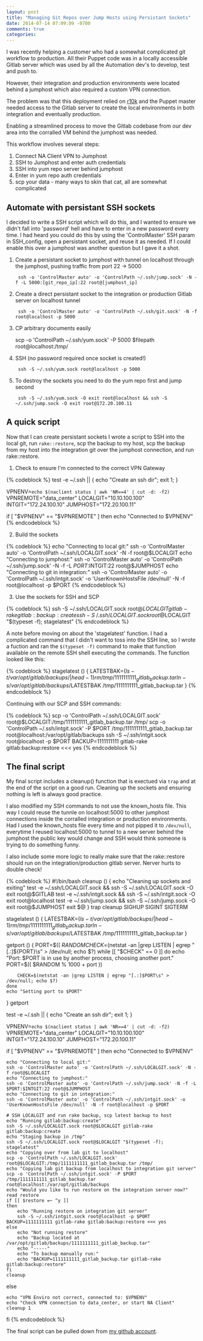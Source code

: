 ```yaml
---
layout: post
title: "Managing Git Repos over Jump Hosts using Persistant Sockets"
date: 2014-07-14 07:09:09 -0700
comments: true
categories: 
---
```

I was recently helping a customer who had a somewhat complicated git workflow to production. All their Puppet code was in a locally accessible Gitlab server which was used by all the Automation dev's to develop, test and push to. 

However, their integration and production environments were located behind a jumphost which also required a custom VPN connection. 

The problem was that this deployment relied on [r10k](https://github.com/adrienthebo/r10k) and the Puppet master needed access to the Gitlab server to create the local environments in both integration and eventually production. 

Enabling a streamlined process to move the Gitlab codebase from our dev area into the corralled VM behind the jumphost was needed. 

This workflow involves several steps:

1. Connect NA Client VPN to Jumphost
2. SSH to Jumphost and enter auth credentials
3. SSH into yum repo server behind jumphost
4. Enter in yum repo auth credentials
5. scp your data - many ways to skin that cat, all are somewhat complicated

## Automate with persistant SSH sockets
I decided to write a SSH script which will do this, and I wanted to ensure we didn't fall into 'password' hell and have to enter in a new password every time. I had heard you could do this by using the 'ControlMaster' SSH param in SSH_config, open a persistant socket, and reuse it as needed. If I could enable this over a jumphost was another question but I gave it a shot. 

1. Create a persistant socket to jumphost with tunnel on localhost through the jumphost, pushing traffic from port 22 -> 5000

        ssh -o 'ControlMaster auto' -o 'ControlPath ~/.ssh/jump.sock' -N -f -L 5000:[git_repo_ip]:22 root@[jumphost_ip]

2. Create a direct persistant socket to the integration or production Gitlab server on localhost tunnel

        ssh -o 'ControlMaster auto' -o 'ControlPath ~/.ssh/git.sock' -N -f root@localhost -p 5000

3. CP arbitrary documents easily

	scp -o 'ControlPath ~/.ssh/yum.sock' -P 5000 $filepath root@localhost:/tmp/

4. SSH (no password required once socket is created!)

        ssh -S ~/.ssh/yum.sock root@localhost -p 5000

5. To destroy the sockets you need to do the yum repo first and jump second

        ssh -S ~/.ssh/yum.sock -O exit root@localhost && ssh -S ~/.ssh/jump.sock -O exit root@172.20.100.11

## A quick script
Now that I can create persistant sockets I wrote a script to SSH into the local git, run ```rake::restore```, scp the backup to my host, scp the backup from my host into the integration git over the jumphost connection, and run rake::restore.

1. Check to ensure I'm connected to the correct VPN Gateway

{% codeblock %}
test -e ~/.ssh || { echo "Create an ssh dir"; exit 1; }

VPNENV=`echo $(naclient status | awk 'NR==4' | cut -d: -f2)`
VPNREMOTE="data_center"
LOCALGIT="10.10.100.100"
INTGIT="172.24.100.10"
JUMPHOST="172.20.100.11"

if [ "$VPNENV" == "$VPNREMOTE" ]
then
  echo "Connected to $VPNENV"
{% endcodeblock %}

2. Build the sockets

{% codeblock %}
echo "Connecting to local git:"
ssh -o 'ControlMaster auto' -o 'ControlPath ~/.ssh/LOCALGIT.sock' -N -f root@$LOCALGIT
echo "Connecting to jumphost:"
ssh -o 'ControlMaster auto' -o 'ControlPath ~/.ssh/jump.sock' -N -f -L $PORT:$INTGIT:22 root@$JUMPHOST
echo "Connecting to git in integration:"
ssh -o 'ControlMaster auto' -o 'ControlPath ~/.ssh/intgit.sock' -o 'UserKnownHostsFile /dev/null' -N -f root@localhost -p $PORT	
{% endcodeblock %}

3. Use the sockets for SSH and SCP

{% codeblock %}
ssh -S ~/.ssh/LOCALGIT.sock root@$LOCALGIT gitlab-rake gitlab:backup:create
ssh -S ~/.ssh/LOCALGIT.sock root@$LOCALGIT "$(typeset -f); stagelatest"
{% endcodeblock %}

A note before moving on about the 'stagelatest' function. I had a complicated command that I didn't want to toss into the SSH line, so I wrote a fuction and ran the ```$(typeset -f)``` command to make that function available on the remote SSH shell executing the commands. The function looked like this:

{% codeblock %}
stagelatest () {
LATESTBAK=$(ls -t /var/opt/gitlab/backups/ | head -1)
rm /tmp/1111111111_gitlab_backup.tar
ln -s /var/opt/gitlab/backups/$LATESTBAK /tmp/1111111111_gitlab_backup.tar
}
{% endcodeblock %}

Continuing with our SCP and SSH commands:

{% codeblock %}
scp -o 'ControlPath ~/.ssh/LOCALGIT.sock' root@$LOCALGIT:/tmp/1111111111_gitlab_backup.tar /tmp/
scp -o 'ControlPath ~/.ssh/intgit.sock' -P $PORT /tmp/1111111111_gitlab_backup.tar root@localhost:/var/opt/gitlab/backups
ssh -S ~/.ssh/intgit.sock root@localhost -p $PORT BACKUP=1111111111 gitlab-rake gitlab:backup:restore <<< yes
{% endcodeblock %}

## The final script
My final script includes a cleanup() function that is exectued via ```trap``` and at the end of the script on a good run. Cleaning up the sockets and ensuring nothing is left is always good practice. 

I also modified my SSH commands to not use the known_hosts file. This way I could reuse the tunnle on localhost:5000 to other jumphost connections inside the corralled integration or production environments. Had I used the known_hosts file every time and not pipped it to ```/dev/null```, everytime I reused localhost:5000 to tunnel to a new server behind the jumphost the public key would change and SSH would think someone is trying to do something funny. 

I also include some more logic to really make sure that the rake::restore should run on the integration/production gitlab server. Nerver hurts to double check!

{% codeblock %}
#!/bin/bash
cleanup () {
	echo "Cleaning up sockets and exiting"
	test -e ~/.ssh/LOCALGIT.sock && ssh -S ~/.ssh/LOCALGIT.sock -O exit root@$GITLAB
	test -e ~/.ssh/intgit.sock && ssh -S ~/.ssh/intgit.sock -O exit root@localhost
	test -e ~/.ssh/jump.sock && ssh -S ~/.ssh/jump.sock -O exit root@$JUMPHOST
	exit $@
}
trap cleanup SIGHUP SIGINT SIGTERM

stagelatest () {
	LATESTBAK=$(ls -t /var/opt/gitlab/backups/ | head -1)
	rm /tmp/1111111111_gitlab_backup.tar
	ln -s /var/opt/gitlab/backups/$LATESTBAK /tmp/1111111111_gitlab_backup.tar
}

getport () {
	PORT=$(( $RANDOM % 1000 + 5000 ))
	CHECK=$(netstat -an |grep LISTEN | egrep "[.:]${PORT}\s" > /dev/null; echo $?)
	while [[ "$CHECK" == 0 ]]
	do
		echo "Port: $PORT is in use by another process, choosing another port."
		PORT=$(( $RANDOM % 1000 + port ))

		CHECK=$(netstat -an |grep LISTEN | egrep "[.:]$PORT\s" > /dev/null; echo $?)
	done
	echo "Setting port to $PORT"
}
getport

test -e ~/.ssh || { echo "Create an ssh dir"; exit 1; }

VPNENV=`echo $(naclient status | awk 'NR==4' | cut -d: -f2)`
VPNREMOTE="data_center"
LOCALGIT="10.10.100.100"
INTGIT="172.24.100.10"
JUMPHOST="172.20.100.11"

if [ "$VPNENV" == "$VPNREMOTE" ]
then
	echo "Connected to $VPNENV"

	echo "Connecting to local git:"
	ssh -o 'ControlMaster auto' -o 'ControlPath ~/.ssh/LOCALGIT.sock' -N -f root@$LOCALGIT 
	echo "Connecting to jumphost:"
	ssh -o 'ControlMaster auto' -o 'ControlPath ~/.ssh/jump.sock' -N -f -L $PORT:$INTGIT:22 root@$JUMPHOST
	echo "Connecting to git in integration:"
	ssh -o 'ControlMaster auto' -o 'ControlPath ~/.ssh/intgit.sock' -o 'UserKnownHostsFile /dev/null' -N -f root@localhost -p $PORT

	# SSH LOCALGIT and run rake backup, scp latest backup to host 
	echo "Running gitlab:backup:create"
	ssh -S ~/.ssh/LOCALGIT.sock root@$LOCALGIT gitlab-rake gitlab:backup:create
	echo "Staging backup in /tmp"
	ssh -S ~/.ssh/LOCALGIT.sock root@$LOCALGIT "$(typeset -f); stagelatest"
	echo "Copying over from lab git to localhost"
	scp -o 'ControlPath ~/.ssh/LOCALGIT.sock' root@$LOCALGIT:/tmp/1111111111_gitlab_backup.tar /tmp/
	echo "Copying lab git backup from localhost to integration git server"
	scp -o 'ControlPath ~/.ssh/intgit.sock' -P $PORT /tmp/1111111111_gitlab_backup.tar root@localhost:/var/opt/gitlab/backups
	echo "Would you like to run restore on the integration server now?" 
	read restore 
	if [[ $restore =~ ^y ]]
	then
		echo "Running restore on integration git server"
		ssh -S ~/.ssh/intgit.sock root@localhost -p $PORT BACKUP=1111111111 gitlab-rake gitlab:backup:restore <<< yes
	else
		echo "Not running restore" 
		echo "Backup located at /var/opt/gitlab/backups/1111111111_gitlab_backup.tar"
		echo "-----"
		echo "To backup manually run:"
		echo "BACKUP=1111111111_gitlab_backup.tar gitlab-rake gitlab:backup:restore"
	fi
	cleanup 
else

	echo "VPN Enviro not correct, connected to: $VPNENV" 
	echo "Check VPN connection to data_center, or start NA Client"
	cleanup 1
fi
{% endcodeblock %}

The final script can be pulled down from [my github account](https://github.com/malnick/scripts/blob/master/connect.sh).
